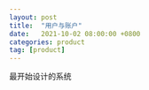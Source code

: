 ```yaml
---
layout: post
title:  "用户与账户"
date:   2021-10-02 08:00:00 +0800
categories: product
tag: [product]
---
```


最开始设计的系统